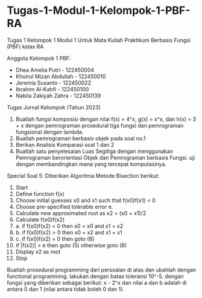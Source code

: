 # Tugas-1-Modul-1-Kelompok-1-PBF-RA
Tugas 1 Kelompok 1 Modul 1 Untuk Mata Kuliah Praktikum Berbasis Fungsi (PBF) kelas RA

Anggota Kelompok 1 PBF:
- Dhea Amelia Putri - 122450004
- Khoirul Mizan Abdullah - 122450010
- Jeremia Susanto - 122450022
- Ibrahim Al-Kahfi - 122450100
- Nabila Zakiyah Zahra - 122450139

Tugas Jurnal Kelompok (Tahun 2023)
1. Buatlah fungsi komposisi dengan nilai f(x) = 4^x, g(x) = x^x, dan h(x) = 3 + x dengan pemrograman prosedural tiga fungsi dan pemrograman fungsional dengan lambda.
2. Buatlah pemrograman berbasis objek pada soal no.1
3. Berikan Analisis Komparasi soal 1 dan 2
4. Buatlah satu penyelesaian Luas Segitiga dengan menggunakan Pemrograman berorientasi Objek dan
Pemrograman berbasis Fungsi. uji dengan membandingkan mana yang tercepat komputasinya.

Special Soal 5: Diberikan Algoritma Metode Bisection berikut:
1. Start
2. Define function f(x)
3. Choose initial guesses x0 and x1 such that f(x0)f(x1) < 0
4. Choose pre-specified tolerable error e.
5. Calculate new approximated root as x2 = (x0 + x1)/2
6. Calculate f(x0)f(x2)
7. a. if f(x0)f(x2) < 0 then x0 = x0 and x1 = x2
8. b. if f(x0)f(x2) > 0 then x0 = x2 and x1 = x1
9. c. if f(x0)f(x2) = 0 then goto (8)
10. if |f(x2)| > e then goto (5) otherwise goto (8)
11. Display x2 as root
12. Stop

Buatlah prosedural programming dari persoalan di atas dan ubahlah dengan functional programming. lakukan dengan batas toleransi 10^-5. dengan fungsi yang diberikan sebagai berikut: x - 2^x dan nilai a dan b adalah di antara 0 dan 1 (nilai antara tidak boleh 0 dan 1).


